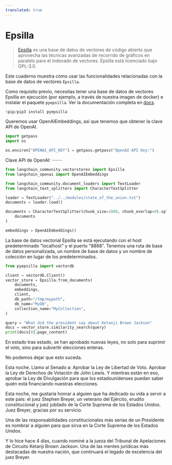 ```yaml
---
translated: true
---
```


# Epsilla

>[Epsilla](https://www.epsilla.com) es una base de datos de vectores de código abierto que aprovecha las técnicas avanzadas de recorrido de gráficos en paralelo para el indexado de vectores. Epsilla está licenciado bajo GPL-3.0.

Este cuaderno muestra cómo usar las funcionalidades relacionadas con la base de datos de vectores `Epsilla`.

Como requisito previo, necesitas tener una base de datos de vectores Epsilla en ejecución (por ejemplo, a través de nuestra imagen de docker) e instalar el paquete ``pyepsilla``. Ver la documentación completa en [docs](https://epsilla-inc.gitbook.io/epsilladb/quick-start).

```python
!pip/pip3 install pyepsilla
```

Queremos usar OpenAIEmbeddings, así que tenemos que obtener la clave API de OpenAI.

```python
import getpass
import os

os.environ["OPENAI_API_KEY"] = getpass.getpass("OpenAI API Key:")
```

Clave API de OpenAI: ········

```python
from langchain_community.vectorstores import Epsilla
from langchain_openai import OpenAIEmbeddings
```

```python
from langchain_community.document_loaders import TextLoader
from langchain_text_splitters import CharacterTextSplitter

loader = TextLoader("../../modules/state_of_the_union.txt")
documents = loader.load()

documents = CharacterTextSplitter(chunk_size=1000, chunk_overlap=0).split_documents(
    documents
)

embeddings = OpenAIEmbeddings()
```

La base de datos vectorial Epsilla se está ejecutando con el host predeterminado "localhost" y el puerto "8888". Tenemos una ruta de base de datos personalizada, un nombre de base de datos y un nombre de colección en lugar de los predeterminados.

```python
from pyepsilla import vectordb

client = vectordb.Client()
vector_store = Epsilla.from_documents(
    documents,
    embeddings,
    client,
    db_path="/tmp/mypath",
    db_name="MyDB",
    collection_name="MyCollection",
)
```

```python
query = "What did the president say about Ketanji Brown Jackson"
docs = vector_store.similarity_search(query)
print(docs[0].page_content)
```

En estado tras estado, se han aprobado nuevas leyes, no solo para suprimir el voto, sino para subvertir elecciones enteras.

No podemos dejar que esto suceda.

Esta noche. Llamo al Senado a: Aprobar la Ley de Libertad de Voto. Aprobar la Ley de Derechos de Votación de John Lewis. Y mientras están en eso, aprobar la Ley de Divulgación para que los estadounidenses puedan saber quién está financiando nuestras elecciones.

Esta noche, me gustaría honrar a alguien que ha dedicado su vida a servir a este país: el juez Stephen Breyer, un veterano del Ejército, erudito constitucional y juez jubilado de la Corte Suprema de los Estados Unidos. Juez Breyer, gracias por su servicio.

Una de las responsabilidades constitucionales más serias de un Presidente es nombrar a alguien para que sirva en la Corte Suprema de los Estados Unidos.

Y lo hice hace 4 días, cuando nominé a la jueza del Tribunal de Apelaciones de Circuito Ketanji Brown Jackson. Una de las mentes jurídicas más destacadas de nuestra nación, que continuará el legado de excelencia del juez Breyer.
